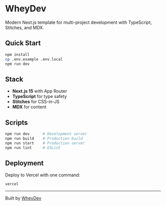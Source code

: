 # WheyDev

Modern Next.js template for multi-project development with TypeScript, Stitches, and MDX.

## Quick Start

```bash
npm install
cp .env.example .env.local
npm run dev
```

## Stack

- **Next.js 15** with App Router
- **TypeScript** for type safety
- **Stitches** for CSS-in-JS
- **MDX** for content

## Scripts

```bash
npm run dev      # Development server
npm run build    # Production build
npm run start    # Production server
npm run lint     # ESLint
```

## Deployment

Deploy to Vercel with one command:
```bash
vercel
```

---

Built by [WheyDev](https://whey.dev)
